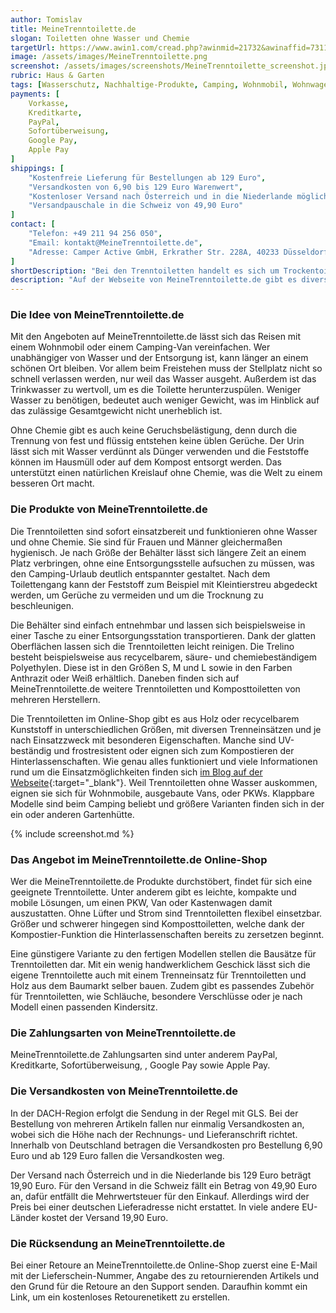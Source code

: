 ```yaml
---
author: Tomislav
title: MeineTrenntoilette.de
slogan: Toiletten ohne Wasser und Chemie
targetUrl: https://www.awin1.com/cread.php?awinmid=21732&awinaffid=731132
image: /assets/images/MeineTrenntoilette.png
screenshot: /assets/images/screenshots/MeineTrenntoilette_screenshot.jpg
rubric: Haus & Garten
tags: [Wasserschutz, Nachhaltige-Produkte, Camping, Wohnmobil, Wohnwagen, Chemiefrei]
payments: [
    Vorkasse,
    Kreditkarte,
    PayPal,
    Sofortüberweisung,
    Google Pay,
    Apple Pay
]
shippings: [
    "Kostenfreie Lieferung für Bestellungen ab 129 Euro",
    "Versandkosten von 6,90 bis 129 Euro Warenwert",
    "Kostenloser Versand nach Österreich und in die Niederlande möglich",
    "Versandpauschale in die Schweiz von 49,90 Euro"
]
contact: [
    "Telefon: +49 211 94 256 050",
    "Email: kontakt@MeineTrenntoilette.de",
    "Adresse: Camper Active GmbH, Erkrather Str. 228A, 40233 Düsseldorf"
]
shortDescription: "Bei den Trenntoiletten handelt es sich um Trockentoiletten, die kein kostbares Trinkwasser benötigen und den Einsatz von chemischen Zusatzstoffen überflüssig machen."
description: "Auf der Webseite von MeineTrenntoilette.de gibt es diverse Trenntoiletten, Bausätze und Zubehör. Im Sortiment finden sich unterschiedliche Marken und verschiedene Modelle, um für jeden Einsatzzweck ein passendes Modell zu finden."
---
```


### Die Idee von MeineTrenntoilette.de

Mit den Angeboten auf MeineTrenntoilette.de lässt sich das Reisen mit einem Wohnmobil oder einem Camping-Van vereinfachen. Wer unabhängiger von Wasser und der Entsorgung ist, kann länger an einem schönen Ort bleiben. Vor allem beim Freistehen muss der Stellplatz nicht so schnell verlassen werden, nur weil das Wasser ausgeht. Außerdem ist das Trinkwasser zu wertvoll, um es die Toilette herunterzuspülen. Weniger Wasser zu benötigen, bedeutet auch weniger Gewicht, was im Hinblick auf das zulässige Gesamtgewicht nicht unerheblich ist.

Ohne Chemie gibt es auch keine Geruchsbelästigung, denn durch die Trennung von fest und flüssig entstehen keine üblen Gerüche. Der Urin lässt sich mit Wasser verdünnt als Dünger verwenden und die Feststoffe können im Hausmüll oder auf dem Kompost entsorgt werden. Das unterstützt einen natürlichen Kreislauf ohne Chemie, was die Welt zu einem besseren Ort macht.

### Die Produkte von MeineTrenntoilette.de

Die Trenntoiletten sind sofort einsatzbereit und funktionieren ohne Wasser und ohne Chemie. Sie sind für Frauen und Männer gleichermaßen hygienisch. Je nach Größe der Behälter lässt sich längere Zeit an einem Platz verbringen, ohne eine Entsorgungsstelle aufsuchen zu müssen, was den Camping-Urlaub deutlich entspannter gestaltet. Nach dem Toilettengang kann der Feststoff zum Beispiel mit Kleintierstreu abgedeckt werden, um Gerüche zu vermeiden und um die Trocknung zu beschleunigen.

Die Behälter sind einfach entnehmbar und lassen sich beispielsweise in einer Tasche zu einer Entsorgungsstation transportieren. Dank der glatten Oberflächen lassen sich die Trenntoiletten leicht reinigen. Die Trelino besteht beispielsweise aus recycelbarem, säure- und chemiebeständigem Polyethylen. Diese ist in den Größen S, M und L sowie in den Farben Anthrazit oder Weiß erhältlich. Daneben finden sich auf MeineTrenntoilette.de weitere Trenntoiletten und Komposttoiletten von mehreren Herstellern.

Die Trenntoiletten im Online-Shop gibt es aus Holz oder recycelbarem Kunststoff in unterschiedlichen Größen, mit diversen Trenneinsätzen und je nach Einsatzzweck mit besonderen Eigenschaften. Manche sind UV-beständig und frostresistent oder eignen sich zum Kompostieren der Hinterlassenschaften. Wie genau alles funktioniert und viele Informationen rund um die Einsatzmöglichkeiten finden sich [im Blog auf der Webseite](https://www.meinetrenntoilette.de/blogs/trenntoilette){:target="_blank"}. Weil Trenntoiletten ohne Wasser auskommen, eignen sie sich für Wohnmobile, ausgebaute Vans, oder PKWs. Klappbare Modelle sind beim Camping beliebt und größere Varianten finden sich in der ein oder anderen Gartenhütte.

{% include screenshot.md %}

### Das Angebot im MeineTrenntoilette.de Online-Shop

Wer die MeineTrenntoilette.de Produkte durchstöbert, findet für sich eine geeignete Trenntoilette. Unter anderem gibt es leichte, kompakte und mobile Lösungen, um einen PKW, Van oder Kastenwagen damit auszustatten. Ohne Lüfter und Strom sind Trenntoiletten flexibel einsetzbar. Größer und schwerer hingegen sind Komposttoiletten, welche dank der Kompostier-Funktion die Hinterlassenschaften bereits zu zersetzen beginnt.

Eine günstigere Variante zu den fertigen Modellen stellen die Bausätze für Trenntoiletten dar. Mit ein wenig handwerklichem Geschick lässt sich die eigene Trenntoilette auch mit einem Trenneinsatz für Trenntoiletten und Holz aus dem Baumarkt selber bauen. Zudem gibt es passendes Zubehör für Trenntoiletten, wie Schläuche, besondere Verschlüsse oder je nach Modell einen passenden Kindersitz.

### Die Zahlungsarten von MeineTrenntoilette.de

MeineTrenntoilette.de Zahlungsarten sind unter anderem PayPal, Kreditkarte, Sofortüberweisung, , Google Pay sowie Apple Pay.

### Die Versandkosten von MeineTrenntoilette.de

In der DACH-Region erfolgt die Sendung in der Regel mit GLS. Bei der Bestellung von mehreren Artikeln fallen nur einmalig Versandkosten an, wobei sich die Höhe nach der Rechnungs- und Lieferanschrift richtet. Innerhalb von Deutschland betragen die Versandkosten pro Bestellung 6,90 Euro und ab 129 Euro fallen die Versandkosten weg.

Der Versand nach Österreich und in die Niederlande bis 129 Euro beträgt 19,90 Euro. Für den Versand in die Schweiz fällt ein Betrag von 49,90 Euro an, dafür entfällt die Mehrwertsteuer für den Einkauf. Allerdings wird der Preis bei einer deutschen Lieferadresse nicht erstattet. In viele andere EU-Länder kostet der Versand 19,90 Euro. 

### Die Rücksendung an MeineTrenntoilette.de

Bei einer Retoure an MeineTrenntoilette.de Online-Shop zuerst eine E-Mail mit der Lieferschein-Nummer, Angabe des zu retournierenden Artikels und den Grund für die Retoure an den Support senden. Daraufhin kommt ein Link, um ein kostenloses Retourenetikett zu erstellen.